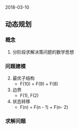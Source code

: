 2018-03-10

## 动态规划

### 概念
1. 分阶段求解决策问题的数学思想

### 问题建模
2. 最优子结构
    - F(10) = F(9) + F(8)
3. 边界
    - F(1), F(2)
4. 状态转移
    - F(n) = F(n - 1) + F(n- 2)
    
### 求解问题